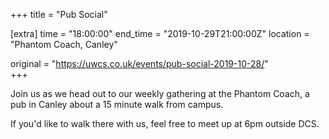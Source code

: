 +++
title = "Pub Social"

[extra]
time = "18:00:00"
end_time = "2019-10-29T21:00:00Z"
location = "Phantom Coach, Canley"

original = "https://uwcs.co.uk/events/pub-social-2019-10-28/"    
+++

Join us as we head out to our weekly gathering at the Phantom Coach, a pub in Canley about a 15 minute walk from campus.

If you'd like to walk there with us, feel free to meet up at 6pm outside DCS.

